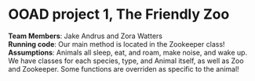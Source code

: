 
# OOAD project 1, The Friendly Zoo

**Team Members**: Jake Andrus and Zora Watters  
**Running code**: Our main method is located in the Zookeeper class! <br/>
**Assumptions**: Animals all sleep, eat, and roam, make noise, and wake up. <br/>
We have classes for each species, type, and Animal itself, as well as Zoo and Zookeeper. Some functions are overriden as specific to the animal!
